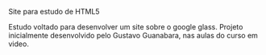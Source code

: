 Site para estudo de HTML5

Estudo voltado para desenvolver um site sobre o google glass.
Projeto inicialmente desenvolvido pelo Gustavo Guanabara, nas aulas do curso em video.

